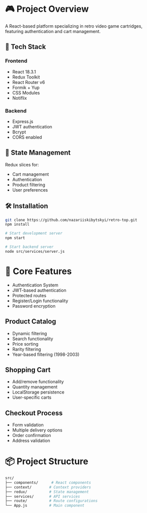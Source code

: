 # 🎮 Project Overview

A React-based platform specializing in retro video game cartridges, featuring authentication and cart management.

## 🚀 Tech Stack

### Frontend

- React 18.3.1
- Redux Toolkit
- React Router v6
- Formik + Yup
- CSS Modules
- Notiflix

### Backend

- Express.js
- JWT authentication
- Bcrypt
- CORS enabled

## 🔄 State Management

Redux slices for:

- Cart management
- Authentication
- Product filtering
- User preferences

## 🛠 Installation

```bash
git clone https://github.com/nazariiskibytskyi/retro-top.git
npm install

# Start development server
npm start

# Start backend server
node src/services/server.js
```

# 🔑 Core Features

- Authentication System
- JWT-based authentication
- Protected routes
- Register/Login functionality
- Password encryption

## Product Catalog

- Dynamic filtering
- Search functionality
- Price sorting
- Rarity filtering
- Year-based filtering (1998-2003)

## Shopping Cart

- Add/remove functionality
- Quantity management
- LocalStorage persistence
- User-specific carts

## Checkout Process

- Form validation
- Multiple delivery options
- Order confirmation
- Address validation

# 📦 Project Structure

```bash
src/
├── components/      # React components
├── context/        # Context providers
├── redux/          # State management
├── services/       # API services
├── route/          # Route configurations
└── App.js          # Main component 
```
